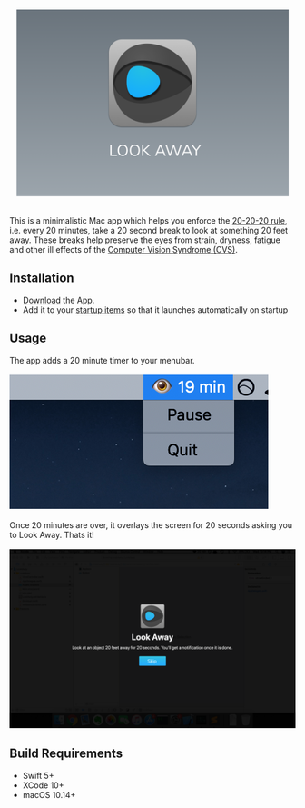 <div align="center">
	<br/>
	<br/>
	<img width="480" src="Artwork/Banner.png" alt="Look Away">
	<br/>
	<br />
</div>

This is a minimalistic Mac app which helps you enforce the [20-20-20 rule](https://www.aao.org/eye-health/tips-prevention/computer-usage), i.e. every 20 minutes, take a 20 second break to look at something 20 feet away. These breaks help preserve the eyes from strain, dryness, fatigue and other ill effects of the [Computer Vision Syndrome (CVS)](https://www.aoa.org/patients-and-public/caring-for-your-vision/protecting-your-vision/computer-vision-syndrome).

## Installation
- [Download](example.com) the App.
- Add it to your [startup items](https://www.lifewire.com/how-to-add-startup-items-to-mac-2260903) so that it launches automatically on startup

## Usage
The app adds a 20 minute timer to your menubar.<br/><br/>
![LookAwayMenu](Artwork/ScreenMenu.png)
<br/><br/>
Once 20 minutes are over, it overlays the screen for 20 seconds asking you to Look Away. Thats it!
<br/><br/>
<img alt="LookAwayScreen" src="Artwork/ScreenBreak.png" width="640">

## Build Requirements
- Swift 5+
- XCode 10+
- macOS 10.14+
